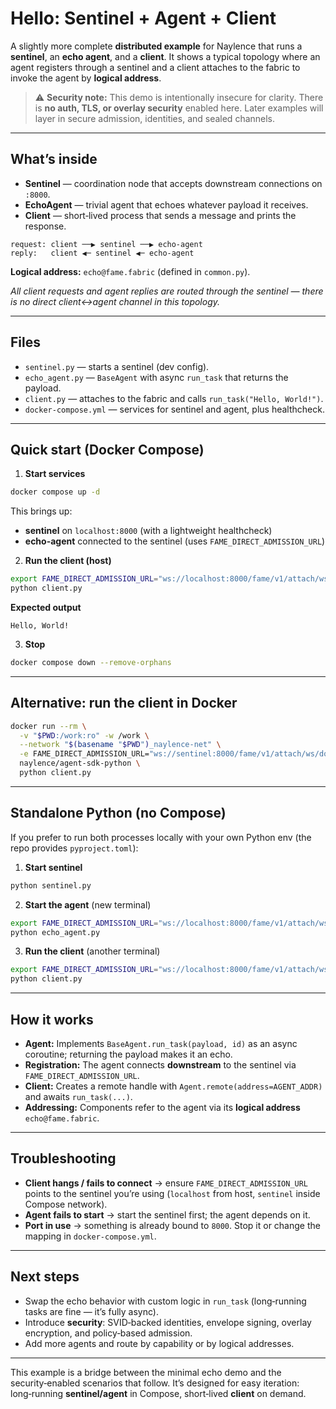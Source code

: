 # Hello: Sentinel + Agent + Client

A slightly more complete **distributed example** for Naylence that runs a **sentinel**, an **echo agent**, and a **client**. It shows a typical topology where an agent registers through a sentinel and a client attaches to the fabric to invoke the agent by **logical address**.

> ⚠️ **Security note:** This demo is intentionally insecure for clarity. There is **no auth, TLS, or overlay security** enabled here. Later examples will layer in secure admission, identities, and sealed channels.

---

## What’s inside

* **Sentinel** — coordination node that accepts downstream connections on `:8000`.
* **EchoAgent** — trivial agent that echoes whatever payload it receives.
* **Client** — short‑lived process that sends a message and prints the response.

```
request: client ──▶ sentinel ──▶ echo-agent
reply:   client ◀─ sentinel ◀─ echo-agent
```

**Logical address:** `echo@fame.fabric` (defined in `common.py`).

*All client requests and agent replies are routed through the sentinel — there is no direct client↔agent channel in this topology.*

---

## Files

* `sentinel.py` — starts a sentinel (dev config).
* `echo_agent.py` — `BaseAgent` with async `run_task` that returns the payload.
* `client.py` — attaches to the fabric and calls `run_task("Hello, World!")`.
* `docker-compose.yml` — services for sentinel and agent, plus healthcheck.

---

## Quick start (Docker Compose)

1. **Start services**

```bash
docker compose up -d
```

This brings up:

* **sentinel** on `localhost:8000` (with a lightweight healthcheck)
* **echo-agent** connected to the sentinel (uses `FAME_DIRECT_ADMISSION_URL`)

2. **Run the client (host)**

```bash
export FAME_DIRECT_ADMISSION_URL="ws://localhost:8000/fame/v1/attach/ws/downstream"
python client.py
```

**Expected output**

```
Hello, World!
```

3. **Stop**

```bash
docker compose down --remove-orphans
```

---

## Alternative: run the client in Docker

```bash
docker run --rm \
  -v "$PWD:/work:ro" -w /work \
  --network "$(basename "$PWD")_naylence-net" \
  -e FAME_DIRECT_ADMISSION_URL="ws://sentinel:8000/fame/v1/attach/ws/downstream" \
  naylence/agent-sdk-python \
  python client.py
```

---

## Standalone Python (no Compose)

If you prefer to run both processes locally with your own Python env (the repo provides `pyproject.toml`):

1. **Start sentinel**

```bash
python sentinel.py
```

2. **Start the agent** (new terminal)

```bash
export FAME_DIRECT_ADMISSION_URL="ws://localhost:8000/fame/v1/attach/ws/downstream"
python echo_agent.py
```

3. **Run the client** (another terminal)

```bash
export FAME_DIRECT_ADMISSION_URL="ws://localhost:8000/fame/v1/attach/ws/downstream"
python client.py
```

---

## How it works

* **Agent:** Implements `BaseAgent.run_task(payload, id)` as an async coroutine; returning the payload makes it an echo.
* **Registration:** The agent connects **downstream** to the sentinel via `FAME_DIRECT_ADMISSION_URL`.
* **Client:** Creates a remote handle with `Agent.remote(address=AGENT_ADDR)` and awaits `run_task(...)`.
* **Addressing:** Components refer to the agent via its **logical address** `echo@fame.fabric`.

---

## Troubleshooting

* **Client hangs / fails to connect** → ensure `FAME_DIRECT_ADMISSION_URL` points to the sentinel you’re using (`localhost` from host, `sentinel` inside Compose network).
* **Agent fails to start** → start the sentinel first; the agent depends on it.
* **Port in use** → something is already bound to `8000`. Stop it or change the mapping in `docker-compose.yml`.

---

## Next steps

* Swap the echo behavior with custom logic in `run_task` (long‑running tasks are fine — it’s fully async).
* Introduce **security**: SVID‑backed identities, envelope signing, overlay encryption, and policy‑based admission.
* Add more agents and route by capability or by logical addresses.

---

This example is a bridge between the minimal echo demo and the security‑enabled scenarios that follow. It’s designed for easy iteration: long‑running **sentinel/agent** in Compose, short‑lived **client** on demand.
